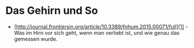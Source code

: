 
# Das Gehirn und So

*  [http://journal.frontiersin.org/article/10.3389/fnhum.2015.00071/full][1] - Was im Hirn vor sich geht, wenn man verliebt ist, und wie genau das gemessen wurde.




[1]:	http://journal.frontiersin.org/article/10.3389/fnhum.2015.00071/full
